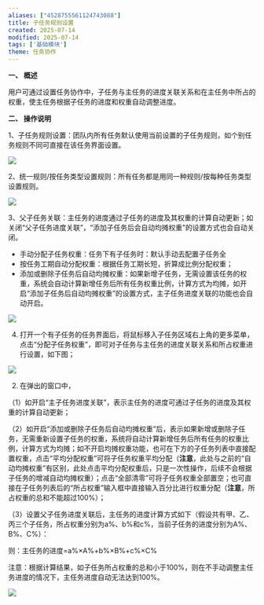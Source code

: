 ```yaml
---
aliases: ["4528755561124743088"]
title: 子任务规则设置
created: 2025-07-14
modified: 2025-07-14
tags: ['基础模块']
theme: 任务协作
---
```


**一、 概述**

用户可通过设置任务协作中，子任务与主任务的进度关联关系和在主任务中所占的权重，使主任务根据子任务的进度和权重自动调整进度。

**二、 操作说明**

1、子任务规则设置：团队内所有任务默认使用当前设置的子任务规则，如个别任务规则不同可直接在该任务界面设置。

![](19612518c74c3b56937ac8b37fc3a8c6.jpg)

2、统一规则/按任务类型设置规则：所有任务都是用同一种规则/按每种任务类型设置规则。

![](e0c34deba0ea62fe27984e4dc3e22ccd.jpg)

3、父子任务关联：主任务的进度通过子任务的进度及其权重的计算自动更新；如关闭“父子任务进度关联”，“添加子任务后会自动均摊权重”的设置方式也会自动关闭。

- 手动分配子任务权重：任务下有子任务时：默认手动去配置子任务全
- 按任务工期自动分配权重：根据任务工期长短，折算成比例分配权重；
- 添加或删除子任务后自动均摊权重：如果新增子任务，无需设置该任务的权重，系统会自动计算新增任务后所有任务权重比例，计算方式为均摊，如开启“添加子任务后自动均摊权重”的设置方式，主子任务进度关联的功能也会自动开启。

![](c9f408a3e22ccb78f9f8749f21ba4913.jpg)

4. 打开一个有子任务的任务界面后，将鼠标移入子任务区域右上角的更多菜单，点击“分配子任务权重”，即可对子任务与主任务的进度关联关系和所占权重进行设置，如下图；

![](8313546378b349b1c19bd3c36cf3a5b3.jpg)

2. 在弹出的窗口中，

（1）如开启“主子任务进度关联”，表示主任务的进度可通过子任务的进度及其权重的计算自动更新；

（2）如开启“添加或删除子任务后自动均摊权重”后，表示如果新增或删除子任务，无需重新设置子任务的权重，系统将自动计算新增任务后所有任务的权重比例，计算方式为均摊；如不开启均摊权重功能，也可在下方的子任务列表中直接配置权重，点击“平均分配权重”可将子任务权重平均分配（**注意**，此处与之前的“自动均摊权重”有区别，此处点击平均分配权重后，只是一次性操作，后续不会根据子任务的增减自动均摊权重）；点击“全部清零”可将子任务权重全部置空；也可直接在子任务列表后的“所占权重”输入框中直接输入百分比进行权重分配（**注意**，所占权重的总和不能超过100%）；

（3）设置父子任务进度关联后，主任务的进度计算方式如下（假设共有甲、乙、丙三个子任务，所占权重分别为a%、b%和c%，当前子任务的进度分别为A%、B%、C%）：

则：主任务的进度=a%×A%+b%×B%+c%×C%

注意：根据计算结果，如子任务所占权重的总和小于100%，则在不手动调整主任务进度的情况下，主任务进度自动无法达到100%。

![](b93791d10ed29d0d01091b58cf0c693a.jpg)